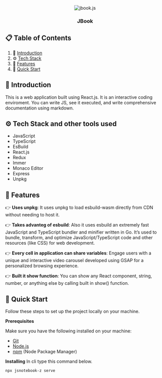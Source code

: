 <div align="center">
  <div>
    <img src="https://i.postimg.cc/G2zN1zRt/Skrin.png" alt="jbook.js" />

  </div>

</div>

<h3 align="center">JBook</h3>

## 📋 <a name="table">Table of Contents</a>

1. 🤖 [Introduction](#introduction)
2. ⚙️ [Tech Stack](#tech-stack)
3. 🔋 [Features](#features)
4. 🤸 [Quick Start](#quick-start)

## <a name="introduction">🤖 Introduction</a>

This is a web application built using React.js. It is an interactive coding enviroment. You can write JS, see it executed, and write comprehensive documentation using markdown.

## <a name="tech-stack">⚙️ Tech Stack and other tools used</a>

- JavaScript
- TypeScript
- EsBuild
- React.js
- Redux
- Immer
- Monaco Editor
- Express
- Unpkg

## <a name="features">🔋 Features</a>

👉 **Uses unpkg**: It uses unpkg to load esbuild-wasm directly from CDN without needing to host it.

👉 **Takes advanteg of esbuild**: Also it uses esbuild an extremely fast JavaScript and TypeScript bundler and minifier written in Go. It’s used to bundle, transform, and optimize JavaScript/TypeScript code and other resources (like CSS) for web development.

👉 **Every cell in application can share variables**: Engage users with a unique and interactive video carousel developed using GSAP for a personalized browsing experience.

👉 **Built it show function**: You can show any React component, string, number, or anything else by calling built in show() function.

## <a name="quick-start">🤸 Quick Start</a>

Follow these steps to set up the project locally on your machine.

**Prerequisites**

Make sure you have the following installed on your machine:

- [Git](https://git-scm.com/)
- [Node.js](https://nodejs.org/en)
- [npm](https://www.npmjs.com/) (Node Package Manager)

**Installing**
In cli type this command below.

```bash
npx jsnotebook-z serve
```

#
